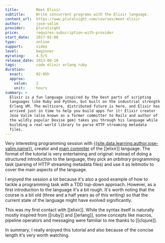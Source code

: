 ```yaml
---
title:        Meet Elixir
subtitle:     Write concurrent programs with the Elixir language.
content_url:  https://www.pluralsight.com/courses/meet-elixir
author:       jose-valim
provider:     pluralsight
price:        requires-subscription-with-provider
start_date:   2017-02-08
type:         online
support:      video
level:        beginner
myrating:     4.5/5
release_date: 2013-06-18
tags:         code elixir erlang ruby
duration:
  exact:      02:05h
  approx:
    value:    2
    unit:     hours
summary: >
  Elixir is a fun language inspired by the best parts of scripting
  languages like Ruby and Python, but built on the industrial strength
  Erlang VM. The multicore, distributed future is here, and Elixir has
  arrived just in time to help you build apps for it! Elixir creator
  Jose Valim (also known as a former committer to Rails and author of
  the wildly popular Devise gem) takes you through his language while
  building a real-world library to parse HTTP streaming metadata
  files.
---
```


Very interesting programming session with
[{{site.data.learning.author.jose-valim.name}}]({{site.data.learning.author.jose-valim.github}}),
creator and [main commiter](https://github.com/elixir-lang/elixir/graphs/contributors)
of the [[elixir]] language. The format of the
tutorial is very entertaining and original: instead of doing a
structured introduction to the language, they pick an _arbitrary_
programming task (parsing of HTTP streaming metadata files) and use it
as leitmotiv to cover the main aspects of the language.

I enjoyed the session a lot because it's also a good example of how to
tackle a programming task with a TDD top-down approach. However, as a
first introduction to the language it's a bit rough. It's worth noting
that the course is a bit old (three and a half years as of this
writing) so that the current state of the language might have evolved
significantly.

This was my first contact with [[elixir]]. While the syntax itself is
naturally mostly inspired from [[ruby]] and [[erlang]], some concepts
like macros, pipeline operators and messaging were familiar to me
thanks to [[clojure]].

In summary, I really enjoyed this tutorial and also because of the
concise length it's very worth watching.
